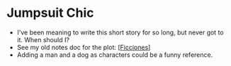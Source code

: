 # Jumpsuit Chic
- I've been meaning to write this short story for so long, but never got to it. When should I?
- See my old notes doc for the plot: [[Ficciones]]
- Adding a man and a dog as characters could be a funny reference.

[//begin]: # "Autogenerated link references for markdown compatibility"
[Ficciones]: ficciones.md "Ficciones"
[//end]: # "Autogenerated link references"